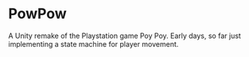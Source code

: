 # PowPow

A Unity remake of the Playstation game Poy Poy. Early days, so far just implementing a state machine for player movement.
